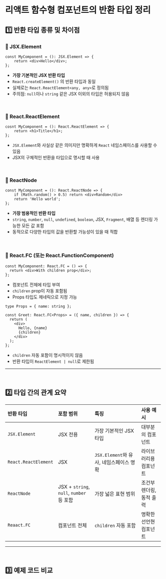 # 리액트 함수형 컴포넌트의 반환 타입 정리
## 1️⃣ 반환 타입 종류 및 차이점
### 🔹 JSX.Element
```tsx
const MyComponent = (): JSX.Element => {
	return <div>Hello</div>;
};
```
- **가장 기본적인 JSX 반환 타입**
- `React.createElement()` 의 반환 타입과 동일
- 실제로는 `React.ReactElement<any, any>`로 정의됨
- 주의점: `null`이나 `string` 같은 JSX 이외의 타입은 허용되지 않음

<br>

### 🔹 React.ReactElement
```tsx
cosnt MyComponent = (): React.ReactElement => {
	return <h1>Title</h1>;
};
```
- `JSX.Element`와 사실상 같은 의미지만 명확하게 `React` 네임스페이스를 사용할 수 있음
- JSX의 구체적인 반환을 타입으로 명시할 때 사용

<br>

### 🔹 ReactNode
```tsx
const MyComponent = (): React.ReactNode => {
	if (Math.random() > 0.5) return <div>Random</div>
	return 'Hello world';
};
```
- **가장 범용적인 반환 타입**
- `string`, `number`, `null`, `undefined`, `boolean`, JSX, `Fragment`, 배열 등 렌더링 가능한 모든 값 포함
- 동적으로 다양한 타입의 값을 반환할 가능성이 있을 때 적합 

<br>

### 🔹 React.FC (또는 React.FunctionComponent)
```tsx
const MyComponent: React.FC = () => {
  return <div>With children prop</div>;
};
```
- 컴포넌트 전체에 타입 부여
- `children` prop이 자동 포함됨
- Props 타입도 제네릭으로 지정 가능

```tsx
type Props = { name: string };

const Greet: React.FC<Props> = ({ name, children }) => {
  return (
    <div>
      Hello, {name}
      {children}
    </div>
  );
};
```
- `children` 자동 포함이 명시적이지 않음
- 반환 타입이 `ReactElement | null`로 제한됨

---
<br>

## 2️⃣ 타입 간의 관계 요약
|반환 타입|포함 범위|특징|사용 예시|
|:---|:---|:---|:---|
|`JSX.Element`|JSX 전용|가장 기본적인 JSX 타입|대부분의 컴포넌트|
|`React.ReactElement`|JSX|`JSX.Element`와 유사, 네임스페이스 명확|라이브러리용 컴포넌트|
|`ReactNode`|JSX + `string`, `null`, `number` 등 포함|가장 넓은 표현 범위|조건부 렌더링, 동적 출력|
|`Reaact.FC`|컴포넌트 전체|`children` 자동 포함|명확한 선언현 컴포넌트|

---
<br>

## 3️⃣ 예제 코드 비교
### 